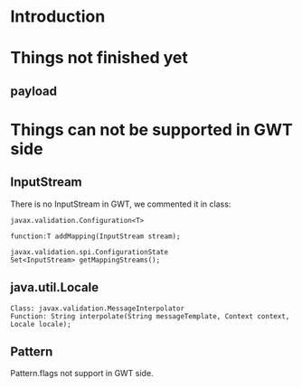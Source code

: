 # Introduction #

# Things not finished yet #

## payload ##

# Things can not be supported in GWT side #

## InputStream ##
There is no InputStream in GWT, we commented it in class:
```
javax.validation.Configuration<T>
```
```
function:T addMapping(InputStream stream);

javax.validation.spi.ConfigurationState
Set<InputStream> getMappingStreams();
```
## java.util.Locale ##
```
Class: javax.validation.MessageInterpolator
Function: String interpolate(String messageTemplate, Context context,  Locale locale);
```

## Pattern ##
Pattern.flags not support in GWT side.